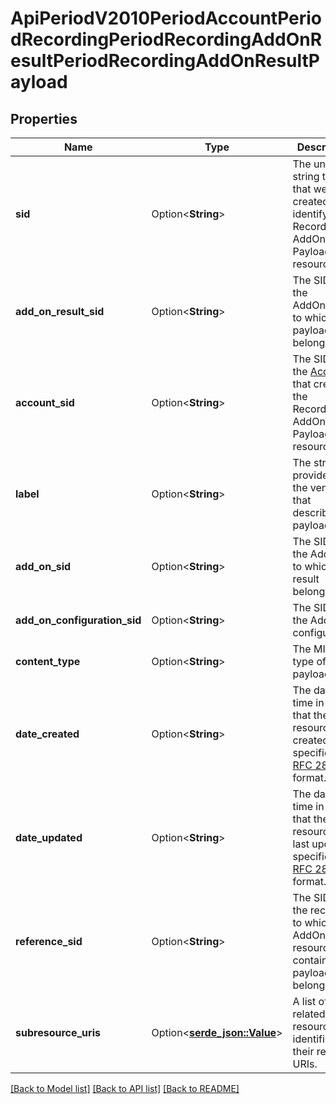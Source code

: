 # ApiPeriodV2010PeriodAccountPeriodRecordingPeriodRecordingAddOnResultPeriodRecordingAddOnResultPayload

## Properties

Name | Type | Description | Notes
------------ | ------------- | ------------- | -------------
**sid** | Option<**String**> | The unique string that that we created to identify the Recording AddOnResult Payload resource. | [optional]
**add_on_result_sid** | Option<**String**> | The SID of the AddOnResult to which the payload belongs. | [optional]
**account_sid** | Option<**String**> | The SID of the [Account](https://www.twilio.com/docs/iam/api/account) that created the Recording AddOnResult Payload resource. | [optional]
**label** | Option<**String**> | The string provided by the vendor that describes the payload. | [optional]
**add_on_sid** | Option<**String**> | The SID of the Add-on to which the result belongs. | [optional]
**add_on_configuration_sid** | Option<**String**> | The SID of the Add-on configuration. | [optional]
**content_type** | Option<**String**> | The MIME type of the payload. | [optional]
**date_created** | Option<**String**> | The date and time in GMT that the resource was created specified in [RFC 2822](https://www.ietf.org/rfc/rfc2822.txt) format. | [optional]
**date_updated** | Option<**String**> | The date and time in GMT that the resource was last updated specified in [RFC 2822](https://www.ietf.org/rfc/rfc2822.txt) format. | [optional]
**reference_sid** | Option<**String**> | The SID of the recording to which the AddOnResult resource that contains the payload belongs. | [optional]
**subresource_uris** | Option<[**serde_json::Value**](.md)> | A list of related resources identified by their relative URIs. | [optional]

[[Back to Model list]](../README.md#documentation-for-models) [[Back to API list]](../README.md#documentation-for-api-endpoints) [[Back to README]](../README.md)



